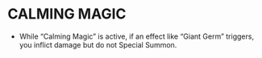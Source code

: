 # CALMING MAGIC

*   While “Calming Magic” is active, if an effect like “Giant Germ” triggers, you inflict damage but do not Special Summon.

